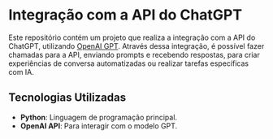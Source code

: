 # Integração com a API do ChatGPT

Este repositório contém um projeto que realiza a integração com a API do ChatGPT, utilizando [OpenAI GPT](https://openai.com/). Através dessa integração, é possível fazer chamadas para a API, enviando prompts e recebendo respostas, para criar experiências de conversa automatizadas ou realizar tarefas específicas com IA.

## Tecnologias Utilizadas

- **Python**: Linguagem de programação principal.
- **OpenAI API**: Para interagir com o modelo GPT.
